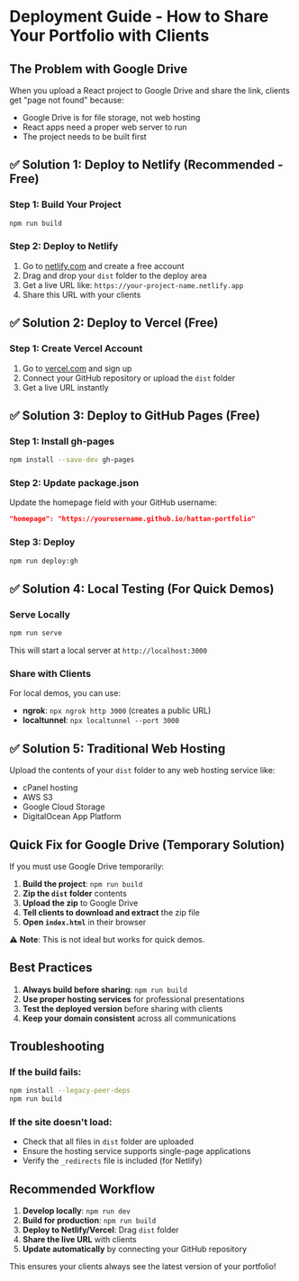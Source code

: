 # Deployment Guide - How to Share Your Portfolio with Clients

## The Problem with Google Drive

When you upload a React project to Google Drive and share the link, clients get "page not found" because:

- Google Drive is for file storage, not web hosting
- React apps need a proper web server to run
- The project needs to be built first

## ✅ Solution 1: Deploy to Netlify (Recommended - Free)

### Step 1: Build Your Project

```bash
npm run build
```

### Step 2: Deploy to Netlify

1. Go to [netlify.com](https://netlify.com) and create a free account
2. Drag and drop your `dist` folder to the deploy area
3. Get a live URL like: `https://your-project-name.netlify.app`
4. Share this URL with your clients

## ✅ Solution 2: Deploy to Vercel (Free)

### Step 1: Create Vercel Account

1. Go to [vercel.com](https://vercel.com) and sign up
2. Connect your GitHub repository or upload the `dist` folder
3. Get a live URL instantly

## ✅ Solution 3: Deploy to GitHub Pages (Free)

### Step 1: Install gh-pages

```bash
npm install --save-dev gh-pages
```

### Step 2: Update package.json

Update the homepage field with your GitHub username:

```json
"homepage": "https://yourusername.github.io/hattan-portfolio"
```

### Step 3: Deploy

```bash
npm run deploy:gh
```

## ✅ Solution 4: Local Testing (For Quick Demos)

### Serve Locally

```bash
npm run serve
```

This will start a local server at `http://localhost:3000`

### Share with Clients

For local demos, you can use:

- **ngrok**: `npx ngrok http 3000` (creates a public URL)
- **localtunnel**: `npx localtunnel --port 3000`

## ✅ Solution 5: Traditional Web Hosting

Upload the contents of your `dist` folder to any web hosting service like:

- cPanel hosting
- AWS S3
- Google Cloud Storage
- DigitalOcean App Platform

## Quick Fix for Google Drive (Temporary Solution)

If you must use Google Drive temporarily:

1. **Build the project**: `npm run build`
2. **Zip the `dist` folder** contents
3. **Upload the zip** to Google Drive
4. **Tell clients to download and extract** the zip file
5. **Open `index.html`** in their browser

⚠️ **Note**: This is not ideal but works for quick demos.

## Best Practices

1. **Always build before sharing**: `npm run build`
2. **Use proper hosting services** for professional presentations
3. **Test the deployed version** before sharing with clients
4. **Keep your domain consistent** across all communications

## Troubleshooting

### If the build fails:

```bash
npm install --legacy-peer-deps
npm run build
```

### If the site doesn't load:

- Check that all files in `dist` folder are uploaded
- Ensure the hosting service supports single-page applications
- Verify the `_redirects` file is included (for Netlify)

## Recommended Workflow

1. **Develop locally**: `npm run dev`
2. **Build for production**: `npm run build`
3. **Deploy to Netlify/Vercel**: Drag `dist` folder
4. **Share the live URL** with clients
5. **Update automatically** by connecting your GitHub repository

This ensures your clients always see the latest version of your portfolio!
